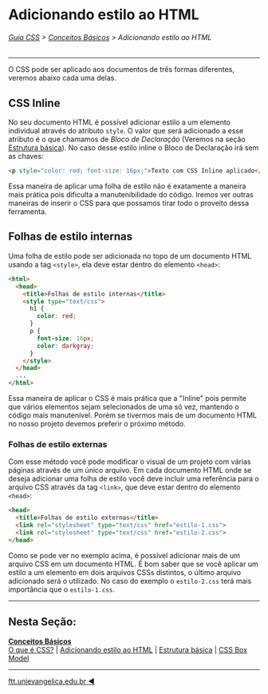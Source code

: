 # Adicionando estilo ao HTML
###### [Guia CSS](../README.md) > [Conceitos Básicos](./conceitos-basicos.md) > Adicionando estilo ao HTML
---

O CSS pode ser aplicado aos documentos de três formas diferentes, veremos abaixo cada uma delas.

## CSS Inline

No seu documento HTML é possível adicionar estilo a um elemento individual através do atributo `style`. O valor que será adicionado a esse atributo é o que chamamos de *Bloco de Declaração* (Veremos na seção [Estrutura básica](./estrutura-basica.md)). No caso desse estilo inline o Bloco de Declaração irá sem as chaves:

```html
<p style="color: red; font-size: 16px;">Texto com CSS Inline aplicado</p>
```

Essa maneira de aplicar uma folha de estilo não é exatamente a maneira mais prática pois dificulta a manutenibilidade do código. Iremos ver outras maneiras de inserir o CSS para que possamos tirar todo o proveito dessa ferramenta.

## Folhas de estilo internas

Uma folha de estilo pode ser adicionada no topo de um documento HTML usando a tag `<style>`, ela deve estar dentro do elemento `<head>`:

```html
<html>
  <head>
    <title>Folhas de estilo internas</title>
    <style type="text/css">
      h1 {
        color: red;
      }
      p {
        font-size: 16px;
        color: darkgray;
      }
    </style>
  </head>
  ...
</html>
```

Essa maneira de aplicar o CSS é mais prática que a "Inline" pois permite que vários elementos sejam selecionados de uma só vez, mantendo o código mais manutenível. Porém se tivermos mais de um documento HTML no nosso projeto devemos preferir o próximo método.

### Folhas de estilo externas

Com esse método você pode modificar o visual de um projeto com várias páginas através de um único arquivo. Em cada documento HTML onde se deseja adicionar uma folha de estilo você deve incluir uma referência para o arquivo CSS através da tag `<link>`, que deve estar dentro do elemento `<head>`:

```html
<head>
  <title>Folhas de estilo externas</title>
  <link rel="stylesheet" type="text/css" href="estilo-1.css">
  <link rel="stylesheet" type="text/css" href="estilo-2.css">
</head>
```

Como se pode ver no exemplo acima, é possível adicionar mais de um arquivo CSS em um documento HTML. É bom saber que se você aplicar um estilo a um elemento em dois arquivos CSSs distintos, o último arquivo adicionado será o utilizado. No caso do exemplo o `estilo-2.css` terá mais importância que o `estilo-1.css`. 
 
---
## Nesta Seção:
[**Conceitos Básicos**](./conceitos-basicos.md)  
[O que é CSS?](./o-que-e-css.md) | [Adicionando estilo ao HTML](./adicionando-estilo-ao-html.md) | [Estrutura básica](./estrutura-basica.md) | [CSS Box Model](./css-box-model.md)

---
[ftt.unievangelica.edu.br :arrow_backward:](http://ftt.unievangelica.edu.br) 